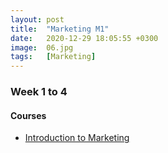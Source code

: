 ```yaml
---
layout: post
title:  "Marketing M1"
date:   2020-12-29 18:05:55 +0300
image:  06.jpg
tags:   [Marketing]
---
```

### Week 1 to 4
#### Courses
* [Introduction to Marketing](https://www.coursera.org/learn/neuromarketing			)


[jekyll-docs]: https://jekyllrb.com/docs/home
[jekyll-gh]:   https://github.com/jekyll/jekyll
[jekyll-talk]: https://talk.jekyllrb.com/
